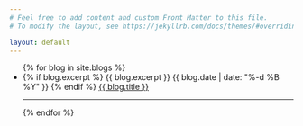 ```yaml
---
# Feel free to add content and custom Front Matter to this file.
# To modify the layout, see https://jekyllrb.com/docs/themes/#overriding-theme-defaults

layout: default
---
```


<ul>
  {% for blog in site.blogs %}
    <li>
        {% if blog.excerpt %}
            {{ blog.excerpt }}
            {{ blog.date | date: "%-d %B %Y" }}  
        {% endif %}
        <a href="{{ blog.url }}">{{ blog.title }}</a>
    </li>
    <hr>
  {% endfor %}
</ul>

